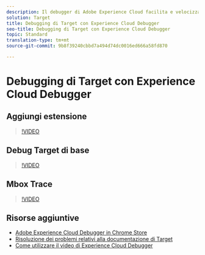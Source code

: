 ```yaml
---
description: Il debugger di Adobe Experience Cloud facilita e velocizza la comprensione dell'implementazione di Target. Puoi visualizzare rapidamente la configurazione della libreria, esaminare le richieste per verificare che i parametri personalizzati vengano passati correttamente, attivare la registrazione della console e disattivare tutte le richieste Target. Autenticati in Experience Cloud per utilizzare lo strumento Mbox Trace ed esaminare le tue attività, i requisiti del pubblico e il tuo profilo visitatore.
solution: Target
title: Debugging di Target con Experience Cloud Debugger
seo-title: Debugging di Target con Experience Cloud Debugger
topic: Standard
translation-type: tm+mt
source-git-commit: 9b8f39240cbbd7a494d74dc0016ed666a58fd870

---
```



# Debugging di Target con Experience Cloud Debugger

## Aggiungi estensione

>[!VIDEO](https://video.tv.adobe.com/v/23114/?quality=12)

## Debug Target di base

>[!VIDEO](https://video.tv.adobe.com/v/23115/?quality=12)

## Mbox Trace

>[!VIDEO](https://video.tv.adobe.com/v/23113/?quality=12)

## Risorse aggiuntive

+ [Adobe Experience Cloud Debugger in Chrome Store](https://chrome.google.com/webstore/detail/adobe-experience-cloud-de/ocdmogmohccmeicdhlhhgepeaijenapj?hl=en)
+ [Risoluzione dei problemi relativi alla documentazione di Target](https://marketing.adobe.com/resources/help/en_US/target/target/r_troubleshooting_target.html)
+ [Come utilizzare il video di Experience Cloud Debugger](https://helpx.adobe.com/marketing-cloud-core/kt/using/experience-cloud-debugger-feature-video-use.html)
